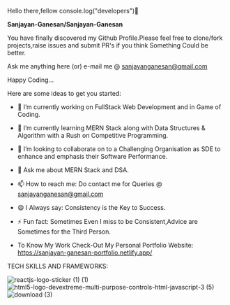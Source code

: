 Hello there,fellow
console.log("developers")👋


**Sanjayan-Ganesan/Sanjayan-Ganesan** 

You have finally discovered my Github Profile.Please feel free to clone/fork projects,raise issues and submit PR's if you think Something Could be better.

Ask me anything here (or) e-mail me @ sanjayanganesan@gmail.com

Happy Coding...

Here are some ideas to get you started:

- 🔭 I’m currently working on FullStack Web Development and in Game of Coding.


- 🌱 I’m currently learning MERN Stack along with Data Structures & Algorithm with a Rush on Competitive Programming.


- 👯 I’m looking to collaborate on to a Challenging Organisation as SDE to enhance and emphasis their Software Performance.


- 💬 Ask me about MERN Stack and DSA.


- 📫 How to reach me: Do contact me for Queries @ sanjayanganesan@gmail.com


- 😄 I Always say: Consistency is the Key to Success.


- ⚡ Fun fact: Sometimes Even I miss to be Consistent,Advice are Sometimes for the Third Person.

- To Know My Work Check-Out My Personal Portfolio Website: https://sanjayan-ganesan-portfolio.netlify.app/

TECH SKILLS AND FRAMEWORKS:

![reactjs-logo-sticker (1) (1)](https://user-images.githubusercontent.com/97502651/171917003-0a022638-da24-4efd-9f49-7c631a8c628d.jpg)    ![html5-logo-devextreme-multi-purpose-controls-html-javascript-3 (5)](https://user-images.githubusercontent.com/97502651/171917508-4e2f94a6-3326-4637-85da-037a94ce5586.jpg)  ![download (3)](https://user-images.githubusercontent.com/97502651/171918339-c233288e-1588-4379-b19e-038b49c0697a.jpg)









